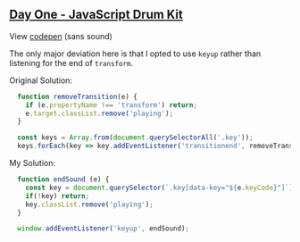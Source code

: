 ## [Day One - JavaScript Drum Kit](https://github.com/stpCollabr8nLstn/JavaScript30/tree/master/01%20-%20JavaScript%20Drum%20Kit)

View [codepen](https://codepen.io/StpCollabr8nLstn/pen/bgeVRV) (sans sound)


The only major deviation here is that I opted to use `keyup` rather than listening for the end of `transform`.

Original Solution:  

```javascript  
  function removeTransition(e) {
    if (e.propertyName !== 'transform') return;
    e.target.classList.remove('playing');
  }

  const keys = Array.from(document.querySelectorAll('.key'));
  keys.forEach(key => key.addEventListener('transitionend', removeTransition));
```

My Solution:  

```javascript  
  function endSound (e) {
    const key = document.querySelector(`.key[data-key="${e.keyCode}"]`);
    if(!key) return;
    key.classList.remove('playing');
  }

  window.addEventListener('keyup', endSound);
```
